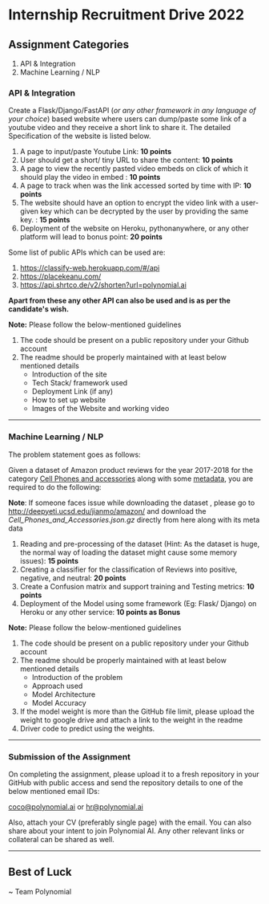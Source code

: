 # Internship Recruitment Drive 2022

## Assignment Categories
1. API & Integration
2. Machine Learning / NLP

### API & Integration

Create a Flask/Django/FastAPI (*or any other framework in any language of your choice*) based website where users can dump/paste some link of a youtube video and they receive a short link to share it. The detailed Specification of the website is listed below.


1. A page to input/paste Youtube Link: **10 points**
2. User should get a short/ tiny URL to share the content: **10 points**
3. A page to view the recently pasted video embeds on click of which it should play the video in embed : **10 points**
4. A page to track when was the link accessed sorted by time with IP: **10 points**
5. The website should have an option to encrypt the video link with a user-given key which can be decrypted by the user by providing the same key. : **15 points**
6. Deployment of the website on Heroku, pythonanywhere, or any other platform will lead to bonus point: **20 points**

Some list of public APIs which can be used are:
1. https://classify-web.herokuapp.com/#/api
2. https://placekeanu.com/
3. https://api.shrtco.de/v2/shorten?url=polynomial.ai

**Apart from these any other API can also be used and is as per the candidate's wish.**

**Note:** Please follow the below-mentioned guidelines

1. The code should be present on a public repository under your Github account
2. The readme should be properly maintained with at least below mentioned details
    - Introduction of the site
    - Tech Stack/ framework used
    - Deployment Link (if any)
    - How to set up website
    - Images of the Website and working video
    
    
---

### Machine Learning / NLP

The problem statement goes as follows:

Given a dataset of Amazon product reviews for the year 2017-2018 for the category [Cell Phones and accessories](http://deepyeti.ucsd.edu/jianmo/amazon/categoryFiles/Cell_Phones_and_Accessories.json.gz) along with some [metadata](http://deepyeti.ucsd.edu/jianmo/amazon/metaFiles2/meta_Cell_Phones_and_Accessories.json.gz), you are required to do the following:


**Note**: If someone faces issue while downloading the dataset , please go to http://deepyeti.ucsd.edu/jianmo/amazon/ and download the *Cell_Phones_and_Accessories.json.gz* directly from here along with its meta data


1. Reading and pre-processing of the dataset (Hint: As the dataset is huge, the normal way of loading the dataset might cause some memory issues): **15 points**
2. Creating a classifier for the classification of Reviews into positive, negative, and neutral: **20 points**
3. Create a Confusion matrix and support training and Testing metrics: **10 points**
4. Deployment of the Model using some framework (Eg: Flask/ Django) on Heroku or any other service: **10 points as Bonus**

**Note:** Please follow the below-mentioned guidelines

1. The code should be present on a public repository under your Github account
2. The readme should be properly maintained with at least below mentioned details
    - Introduction of the problem
    - Approach used
    - Model Architecture
    - Model Accuracy
3. If the model weight is more than the GitHub file limit, please upload the weight to google drive and attach a link to the weight in the readme
4. Driver code to predict using the weights. 	

---

### Submission of the Assignment

On completing the assignment, please upload it to a fresh repository in your GitHub with public access and send the repository details to one of the below mentioned email IDs:

coco@polynomial.ai or hr@polynomial.ai

Also, attach your 
CV (preferably single page) with the email. You can also share about your intent to join Polynomial AI. Any other relevant links or collateral can be shared as well.


---

## Best of Luck
~ Team Polynomial
